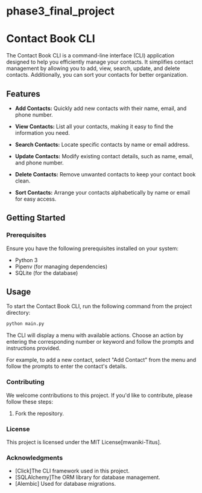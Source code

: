 # phase3_final_project
# Contact Book CLI

The Contact Book CLI is a command-line interface (CLI) application designed to help you efficiently manage your contacts. It simplifies contact management by allowing you to add, view, search, update, and delete contacts. Additionally, you can sort your contacts for better organization.

## Features

- **Add Contacts:** Quickly add new contacts with their name, email, and phone number.

- **View Contacts:** List all your contacts, making it easy to find the information you need.

- **Search Contacts:** Locate specific contacts by name or email address.

- **Update Contacts:** Modify existing contact details, such as name, email, and phone number.

- **Delete Contacts:** Remove unwanted contacts to keep your contact book clean.

- **Sort Contacts:** Arrange your contacts alphabetically by name or email for easy access.

## Getting Started

### Prerequisites

Ensure you have the following prerequisites installed on your system:

- Python 3
- Pipenv (for managing dependencies)
- SQLite (for the database)

## Usage

To start the Contact Book CLI, run the following command from the project directory:

```bash
python main.py
```

The CLI will display a menu with available actions. Choose an action by entering the corresponding number or keyword and follow the prompts and instructions provided.

For example, to add a new contact, select "Add Contact" from the menu and follow the prompts to enter the contact's details.

### Contributing

We welcome contributions to this project. If you'd like to contribute, please follow these steps:

1. Fork the repository.

### License

This project is licensed under the MIT License[mwaniki-Titus].

### Acknowledgments

- [Click]The CLI framework used in this project.
- [SQLAlchemy]The ORM library for database management.
- [Alembic] Used for database migrations.
```


